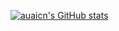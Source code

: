 [![auaicn's GitHub stats](https://github-readme-stats.vercel.app/api?username=auaicn&count_private=true&theme=onedark)](https://github.com/anuraghazra/github-readme-stats)
